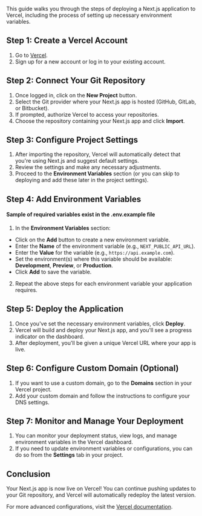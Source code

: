
This guide walks you through the steps of deploying a Next.js application to Vercel, including the process of setting up necessary environment variables.


## Step 1: Create a Vercel Account

1. Go to [Vercel](https://vercel.com/).
2. Sign up for a new account or log in to your existing account.

## Step 2: Connect Your Git Repository

1. Once logged in, click on the **New Project** button.
2. Select the Git provider where your Next.js app is hosted (GitHub, GitLab, or Bitbucket).
3. If prompted, authorize Vercel to access your repositories.
4. Choose the repository containing your Next.js app and click **Import**.

## Step 3: Configure Project Settings

1. After importing the repository, Vercel will automatically detect that you're using Next.js and suggest default settings.
2. Review the settings and make any necessary adjustments.
3. Proceed to the **Environment Variables** section (or you can skip to deploying and add these later in the project settings).

## Step 4: Add Environment Variables
#### Sample of required variables exist in the .env.example file
1. In the **Environment Variables** section:
  - Click on the **Add** button to create a new environment variable.
  - Enter the **Name** of the environment variable (e.g., `NEXT_PUBLIC_API_URL`).
  - Enter the **Value** for the variable (e.g., `https://api.example.com`).
  - Set the environment(s) where this variable should be available: **Development**, **Preview**, or **Production**.
  - Click **Add** to save the variable.
2. Repeat the above steps for each environment variable your application requires.

## Step 5: Deploy the Application

1. Once you've set the necessary environment variables, click **Deploy**.
2. Vercel will build and deploy your Next.js app, and you'll see a progress indicator on the dashboard.
3. After deployment, you'll be given a unique Vercel URL where your app is live.

## Step 6: Configure Custom Domain (Optional)

1. If you want to use a custom domain, go to the **Domains** section in your Vercel project.
2. Add your custom domain and follow the instructions to configure your DNS settings.

## Step 7: Monitor and Manage Your Deployment

1. You can monitor your deployment status, view logs, and manage environment variables in the Vercel dashboard.
2. If you need to update environment variables or configurations, you can do so from the **Settings** tab in your project.

## Conclusion

Your Next.js app is now live on Vercel! You can continue pushing updates to your Git repository, and Vercel will automatically redeploy the latest version.

For more advanced configurations, visit the [Vercel documentation](https://vercel.com/docs).
